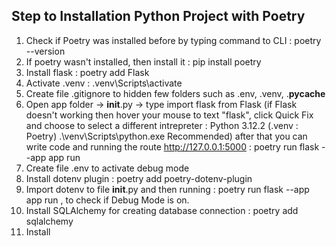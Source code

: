 ## Step to Installation Python Project with Poetry

1. Check if Poetry was installed before by typing command to CLI : poetry --version
2. If poetry wasn't installed, then install it : pip install poetry
3. Install flask : poetry add Flask
4. Activate .venv : .venv\Scripts\activate
5. Create file .gitignore to hidden few folders such as .env, .venv, .__pycache__
6. Open app folder -> __init__.py -> type import flask from Flask (if Flask doesn't working then hover your mouse to text "flask", click Quick Fix and choose to select a different intrepreter : Python 3.12.2 (.venv : Poetry) .\venv\Scripts\python.exe Recommended) after that you can write code and running the route http://127.0.0.1:5000 : poetry run flask --app app run
7. Create file .env to activate debug mode
8. Install dotenv plugin : poetry add poetry-dotenv-plugin
9. Import dotenv to file __init__.py and then running : poetry run flask --app app run , to check if Debug Mode is on.
10. Install SQLAlchemy for creating database connection : poetry add sqlalchemy
11. Install 